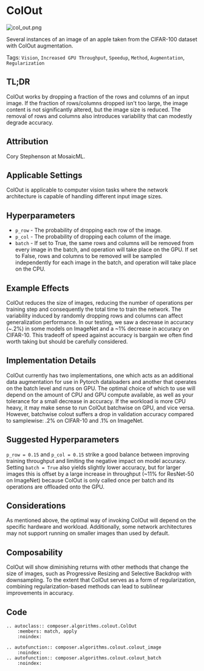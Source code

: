 # ColOut

![col_out.png](https://storage.googleapis.com/docs.mosaicml.com/images/methods/col_out.png)

Several instances of an image of an apple taken from the CIFAR-100 dataset with ColOut augmentation.

Tags: `Vision`, `Increased GPU Throughput`, `Speedup`, `Method`, `Augmentation`, `Regularization`

## TL;DR

ColOut works by dropping a fraction of the rows and columns of an input image. If the fraction of rows/columns dropped isn't too large, the image content is not significantly altered, but the image size is reduced. The removal of rows and columns also introduces variability that can modestly degrade accuracy.

## Attribution

Cory Stephenson at MosaicML.

## Applicable Settings

ColOut is applicable to computer vision tasks where the network architecture is capable of handling different input image sizes.

## Hyperparameters

- `p_row` - The probability of dropping each row of the image.
- `p_col` - The probability of dropping each column of the image.
- `batch` - If set to True, the same rows and columns will be removed from every image in the batch, and operation will take place on the GPU. If set to False, rows and columns to be removed will be sampled independently for each image in the batch, and operation will take place on the CPU.

## Example Effects

ColOut reduces the size of images, reducing the number of operations per training step and consequently the total time to train the network. The variability induced by randomly dropping rows and columns can affect generalization performance. In our testing, we saw a decrease in accuracy (~.2%) in some models on ImageNet and a ~1% decrease in accuracy on CIFAR-10. This tradeoff of speed against accuracy is bargain we often find worth taking but should be carefully considered.

## Implementation Details

ColOut currently has two implementations, one which acts as an additional data augmentation for use in Pytorch dataloaders and another that operates on the batch level and runs on GPU. The optimal choice of which to use will depend on the amount of CPU and GPU compute available, as well as your tolerance for a small decrease in accuracy. If the workload is more CPU heavy, it may make sense to run ColOut batchwise on GPU, and vice versa. However, batchwise colout suffers a drop in validation accuracy compared to samplewise: .2% on CIFAR-10 and .1% on ImageNet.

## Suggested Hyperparameters

`p_row = 0.15` and `p_col = 0.15` strike a good balance between improving training throughput and limiting the negative impact on model accuracy. Setting `batch = True` also yields slightly lower accuracy, but for larger images this is offset by a large increase in throughput (~11% for ResNet-50 on ImageNet) because ColOut is only called once per batch and its operations are offloaded onto the GPU.

## Considerations

As mentioned above, the optimal way of invoking ColOut will depend on the specific hardware and workload. Additionally, some network architectures may not support running on smaller images than used by default.

## Composability

ColOut will show diminishing returns with other methods that change the size of images, such as Progressive Resizing and Selective Backdrop with downsampling. To the extent that ColOut serves as a form of regularization, combining regularization-based methods can lead to sublinear improvements in accuracy.

## Code

```{eval-rst}
.. autoclass:: composer.algorithms.colout.ColOut
    :members: match, apply
    :noindex:

.. autofunction:: composer.algorithms.colout.colout_image
    :noindex:
.. autofunction:: composer.algorithms.colout.colout_batch
    :noindex:
```


